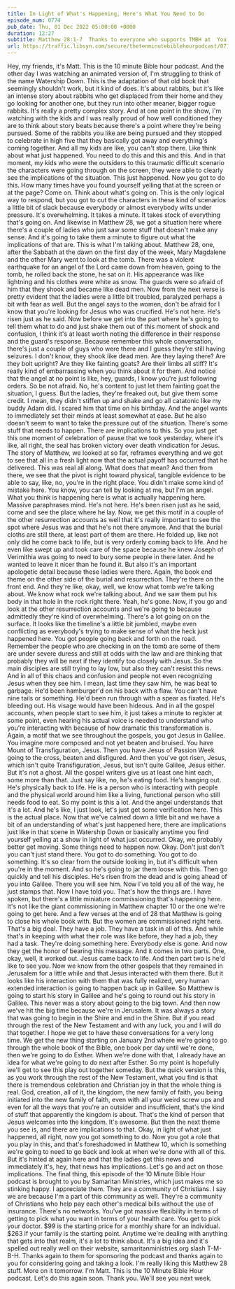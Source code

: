 ```yaml
---
title: In Light of What's Happening, Here's What You Need to Do
episode_num: 0774
pub_date: Thu, 01 Dec 2022 05:00:00 +0000
duration: 12:27
subtitle: Matthew 28:1-7  Thanks to everyone who supports TMBH at  You're the reason we can all do this together!  Music written and performed by 
url: https://traffic.libsyn.com/secure/thetenminutebiblehourpodcast/0774_-_In_Light_of_Whats_Happening_Heres_What_You_Need_to_Do.mp3
---
```


 Hey, my friends, it's Matt. This is the 10 minute Bible hour podcast. And the other day I was watching an animated version of, I'm struggling to think of the name Watership Down. This is the adaptation of that old book that seemingly shouldn't work, but it kind of does. It's about rabbits, but it's like an intense story about rabbits who get displaced from their home and they go looking for another one, but they run into other meaner, bigger rogue rabbits. It's really a pretty complex story. And at one point in the show, I'm watching with the kids and I was really proud of how well conditioned they are to think about story beats because there's a point where they're being pursued. Some of the rabbits you like are being pursued and they stopped to celebrate in high five that they basically got away and everything's coming together. And all my kids are like, you can't stop there. Like think about what just happened. You need to do this and this and this. And in that moment, my kids who were the outsiders to this traumatic difficult scenario the characters were going through on the screen, they were able to clearly see the implications of the situation. This just happened. Now you got to do this. How many times have you found yourself yelling that at the screen or at the page? Come on. Think about what's going on. This is the only logical way to respond, but you got to cut the characters in these kind of scenarios a little bit of slack because everybody or almost everybody wilts under pressure. It's overwhelming. It takes a minute. It takes stock of everything that's going on. And likewise in Matthew 28, we got a situation here where there's a couple of ladies who just saw some stuff that doesn't make any sense. And it's going to take them a minute to figure out what the implications of that are. This is what I'm talking about. Matthew 28, one, after the Sabbath at the dawn on the first day of the week, Mary Magdalene and the other Mary went to look at the tomb. There was a violent earthquake for an angel of the Lord came down from heaven, going to the tomb, he rolled back the stone, he sat on it. His appearance was like lightning and his clothes were white as snow. The guards were so afraid of him that they shook and became like dead men. Now from the next verse is pretty evident that the ladies were a little bit troubled, paralyzed perhaps a bit with fear as well. But the angel says to the women, don't be afraid for I know that you're looking for Jesus who was crucified. He's not here. He's risen just as he said. Now before we get into the part where he's going to tell them what to do and just shake them out of this moment of shock and confusion, I think it's at least worth noting the difference in their response and the guard's response. Because remember this whole conversation, there's just a couple of guys who were there and I guess they're still having seizures. I don't know, they shook like dead men. Are they laying there? Are they bolt upright? Are they like fainting goats? Are their limbs all stiff? It's really kind of embarrassing when you think about it for them. And notice that the angel at no point is like, hey, guards, I know you're just following orders. So be not afraid. No, he's content to just let them fainting goat the situation, I guess. But the ladies, they're freaked out, but give them some credit. I mean, they didn't stiffen up and shake and go all catatonic like my buddy Adam did. I scared him that time on his birthday. And the angel wants to immediately set their minds at least somewhat at ease. But he also doesn't seem to want to take the pressure out of the situation. There's some stuff that needs to happen. There are implications to this. So you just get this one moment of celebration of pause that we took yesterday, where it's like, all right, the seal has broken victory over death vindication for Jesus. The story of Matthew, we looked at so far, reframes everything and we got to see that all in a fresh light now that the actual payoff has occurred that he delivered. This was real all along. What does that mean? And then from there, we see that the pivot is right toward physical, tangible evidence to be able to say, like, no, you're in the right place. You didn't make some kind of mistake here. You know, you can tell by looking at me, but I'm an angel. What you think is happening here is what is actually happening here. Massive paraphrases mind. He's not here. He's been risen just as he said, come and see the place where he lay. Now, we get this motif in a couple of the other resurrection accounts as well that it's really important to see the spot where Jesus was and that he's not there anymore. And that the burial cloths are still there, at least part of them are there. He folded up, like not only did he come back to life, but is very orderly coming back to life. And he even like swept up and took care of the space because he knew Joseph of Verimithia was going to need to bury some people in there later. And he wanted to leave it nicer than he found it. But also it's an important apologetic detail because these ladies were there. Again, the book end theme on the other side of the burial and resurrection. They're there on the front end. And they're like, okay, well, we know what tomb we're talking about. We know what rock we're talking about. And we saw them put his body in that hole in the rock right there. Yeah, he's gone. Now, if you go and look at the other resurrection accounts and we're going to because admittedly they're kind of overwhelming. There's a lot going on on the surface. It looks like the timeline's a little bit jumbled, maybe even conflicting as everybody's trying to make sense of what the heck just happened here. You got people going back and forth on the road. Remember the people who are checking in on the tomb are some of them are under severe duress and still at odds with the law and are thinking that probably they will be next if they identify too closely with Jesus. So the main disciples are still trying to lay low, but also they can't resist this news. And in all of this chaos and confusion and people not even recognizing Jesus when they see him. I mean, last time they saw him, he was beat to garbage. He'd been hamburger'd on his back with a flaw. You can't have nine tails or something. He'd been run through with a spear as fixated. He's bleeding out. His visage would have been hideous. And in all the gospel accounts, when people start to see him, it just takes a minute to register at some point, even hearing his actual voice is needed to understand who you're interacting with because of how dramatic this transformation is. Again, a motif that we see throughout the gospels, you got Jesus in Galilee. You imagine more composed and not yet beaten and bruised. You have Mount of Transfiguration, Jesus. Then you have Jesus of Passion Week going to the cross, beaten and disfigured. And then you've got risen, Jesus, which isn't quite Transfiguration, Jesus, but isn't quite Galilee, Jesus either. But it's not a ghost. All the gospel writers give us at least one hint each, some more than that. Just say like, no, he's eating food. He's hanging out. He's physically back to life. He is a person who is interacting with people and the physical world around him like a living, functional person who still needs food to eat. So my point is this a lot. And the angel understands that it's a lot. And he's like, I just look, let's just get some verification here. This is the actual place. Now that we've calmed down a little bit and we have a bit of an understanding of what's just happened here, there are implications just like in that scene in Watership Down or basically anytime you find yourself yelling at a show in light of what just occurred. Okay, we probably better get moving. Some things need to happen now. Okay. Don't just don't you can't just stand there. You got to do something. You got to do something. It's so clear from the outside looking in, but it's difficult when you're in the moment. And so he's going to jar them loose with this. Then go quickly and tell his disciples. He's risen from the dead and is going ahead of you into Galilee. There you will see him. Now I've told you all of the way, he just stamps that. Now I have told you. That's how the things are. I have spoken, but there's a little miniature commissioning that's happening here. It's not like the giant commissioning in Matthew chapter 10 or the one we're going to get here. And a few verses at the end of 28 that Matthew is going to close his whole book with. But the women are commissioned right here. That's a big deal. They have a job. They have a task in all of this. And while that's in keeping with what their role was like before, they had a job, they had a task. They're doing something here. Everybody else is gone. And now they get the honor of bearing this message. And it comes in two parts. One, okay, well, it worked out. Jesus came back to life. And then part two is he'd like to see you. Now we know from the other gospels that they remained in Jerusalem for a little while and that Jesus interacted with them there. But it looks like his interaction with them that was fully realized, very human extended interaction is going to happen back up in Galilee. So Matthew is going to start his story in Galilee and he's going to round out his story in Galilee. This never was a story about going to the big town. And then now we've hit the big time because we're in Jerusalem. It was always a story that was going to begin in the Shire and end in the Shire. But if you read through the rest of the New Testament and with any luck, you and I will do that together. I hope we get to have these conversations for a very long time. We get the new thing starting on January 2nd where we're going to go through the whole book of the Bible, one book per day until we're done, then we're going to do Esther. When we're done with that, I already have an idea for what we're going to do next after Esther. So my point is hopefully we'll get to see this play out together someday. But the quick version is this, as you work through the rest of the New Testament, what you find is that there is tremendous celebration and Christian joy in that the whole thing is real. God, creation, all of it, the kingdom, the new family of faith, you being initiated into the new family of faith, even with all your weird screw ups and even for all the ways that you're an outsider and insufficient, that's the kind of stuff that apparently the kingdom is about. That's the kind of person that Jesus welcomes into the kingdom. It's awesome. But then the next theme you see is, and there are implications to that. Okay, in light of what just happened, all right, now you got something to do. Now you got a role that you play in this, and that's foreshadowed in Matthew 10, which is something we're going to need to go back and look at when we're done with all of this. But it's hinted at again here and that the ladies get this news and immediately it's, hey, that news has implications. Let's go and act on those implications. The final thing, this episode of the 10 Minute Bible Hour podcast is brought to you by Samaritan Ministries, which just makes me so stinking happy. I appreciate them. They are a community of Christians. I say we are because I'm a part of this community as well. They're a community of Christians who help pay each other's medical bills without the use of insurance. There's no networks. You've got massive flexibility in terms of getting to pick what you want in terms of your health care. You get to pick your doctor. $99 is the starting price for a monthly share for an individual. $263 if your family is the starting point. Anytime we're dealing with anything that gets into that realm, it's a lot to think about. It's a big idea and it's spelled out really well on their website, samaritanministries.org slash T-M-B-H. Thanks again to them for sponsoring the podcast and thanks again to you for considering going and taking a look. I'm really liking this Matthew 28 stuff. More on it tomorrow. I'm Matt. This is the 10 Minute Bible Hour podcast. Let's do this again soon. Thank you. We'll see you next week.